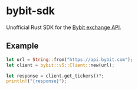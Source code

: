 # bybit-sdk

Unofficial Rust SDK for the [Bybit exchange API](https://bybit-exchange.github.io/docs/v5/intro).

## Example

```rust
let url = String::from("https://api.bybit.com");
let client = bybit::v5::Client::new(url);

let response = client.get_tickers()?;
println!("{response}");
```
